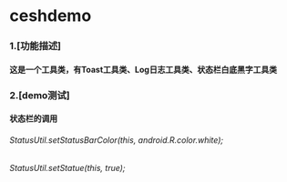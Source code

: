 # ceshdemo
### 1.[功能描述]
#### 这是一个工具类，有Toast工具类、Log日志工具类、状态栏白底黑字工具类
### 2.[demo测试]
#### 状态栏的调用
###### StatusUtil.setStatusBarColor(this, android.R.color.white);
###### StatusUtil.setStatue(this, true);
